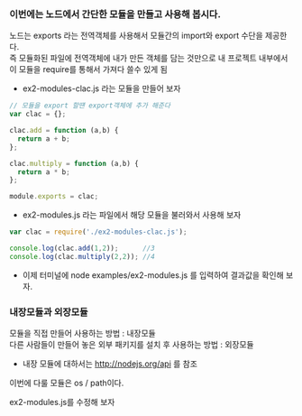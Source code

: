 ### 이번에는 노드에서 간단한 모듈을 만들고 사용해 봅시다.
노드는 exports 라는 전역객체를 사용해서 모듈간의 import와 export 수단을 제공한다.  
즉 모듈화된 파일에 전역객체에 내가 만든 객체를 담는 것만으로 내 프로젝트 내부에서 이 모듈을 require를 통해서 가져다 쓸수 있게 됨  

- ex2-modules-clac.js 라는 모듈을 만들어 보자

```javascript
// 모듈을 export 할떈 export객체에 추가 해준다
var clac = {};

clac.add = function (a,b) {
  return a + b;
};

clac.multiply = function (a,b) {
  return a * b;
};

module.exports = clac;
```

- ex2-modules.js 라는 파일에서 해당 모듈을 불러와서 사용해 보자
```javascript
var clac = require('./ex2-modules-clac.js');

console.log(clac.add(1,2));      //3
console.log(clac.multiply(2,2)); //4
```

- 이제 터미널에 node examples/ex2-modules.js 를 입력하여 결과값을 확인해 보자.

### 내장모듈과 외장모듈
모듈을 직접 만들어 사용하는 방법 : 내장모듈  
다른 사람들이 만들어 놓은 외부 패키지를 설치 후 사용하는 방법 : 외장모듈  
- 내장 모듈에 대하서는 http://nodejs.org/api 를 참조

이번에 다룰 모듈은 os / path이다.

ex2-modules.js를 수정해 보자